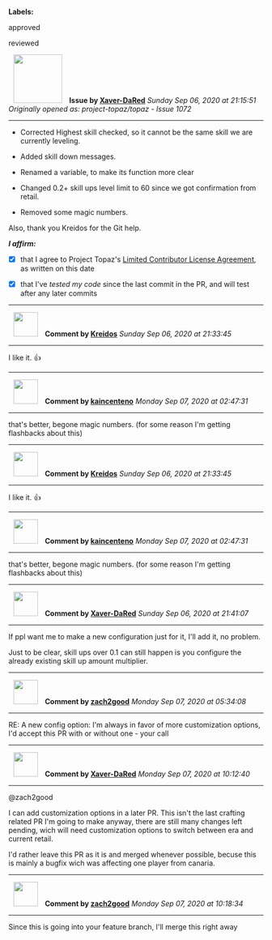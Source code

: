 **Labels:**

approved

reviewed



<a href="https://github.com/Xaver-DaRed"><img src="https://avatars2.githubusercontent.com/u/60053999?v=4" width="96" height="96" hspace="10"></img></a> **Issue by [Xaver-DaRed](https://github.com/Xaver-DaRed)**
_Sunday Sep 06, 2020 at 21:15:51_
_Originally opened as: project-topaz/topaz - Issue 1072_

----

- Corrected Highest skill checked, so it cannot be the same skill we are currently leveling.
- Added skill down messages.
- Renamed a variable, to make its function more clear
- Changed 0.2+ skill ups level limit to 60 since we got confirmation from retail.
- Removed some magic numbers.

Also, thank you Kreidos for the Git help.

<!-- place 'x' mark between square [] brackets to affirm: -->
**_I affirm:_**
- [x] that I agree to Project Topaz's [Limited Contributor License Agreement](http://project-topaz.com/blob/release/CONTRIBUTOR_AGREEMENT.md), as written on this date
- [x] that I've _tested my code_ since the last commit in the PR, and will test after any later commits




----
<a href="https://github.com/Kreidos"><img src="https://avatars0.githubusercontent.com/u/12466395?v=4" width="48" height="48" hspace="10"></img></a> **Comment by [Kreidos](https://github.com/Kreidos)**
_Sunday Sep 06, 2020 at 21:33:45_

----

I like it. :+1: 


----
<a href="https://github.com/kaincenteno"><img src="https://avatars3.githubusercontent.com/u/26943220?v=4" width="48" height="48" hspace="10"></img></a> **Comment by [kaincenteno](https://github.com/kaincenteno)**
_Monday Sep 07, 2020 at 02:47:31_

----

that's better, begone magic numbers. (for some reason I'm getting flashbacks about this)


----
<a href="https://github.com/Kreidos"><img src="https://avatars0.githubusercontent.com/u/12466395?v=4" width="48" height="48" hspace="10"></img></a> **Comment by [Kreidos](https://github.com/Kreidos)**
_Sunday Sep 06, 2020 at 21:33:45_

----

I like it. :+1: 


----
<a href="https://github.com/kaincenteno"><img src="https://avatars3.githubusercontent.com/u/26943220?v=4" width="48" height="48" hspace="10"></img></a> **Comment by [kaincenteno](https://github.com/kaincenteno)**
_Monday Sep 07, 2020 at 02:47:31_

----

that's better, begone magic numbers. (for some reason I'm getting flashbacks about this)


----
<a href="https://github.com/Xaver-DaRed"><img src="https://avatars2.githubusercontent.com/u/60053999?v=4" width="48" height="48" hspace="10"></img></a> **Comment by [Xaver-DaRed](https://github.com/Xaver-DaRed)**
_Sunday Sep 06, 2020 at 21:41:07_

----

If ppl want me to make a new configuration just for it, I'll add it, no problem.

Just to be clear, skill ups over 0.1 can still happen is you configure the already existing skill up amount multiplier.


----
<a href="https://github.com/zach2good"><img src="https://avatars3.githubusercontent.com/u/1389729?v=4" width="48" height="48" hspace="10"></img></a> **Comment by [zach2good](https://github.com/zach2good)**
_Monday Sep 07, 2020 at 05:34:08_

----

RE: A new config option: I'm always in favor of more customization options, I'd accept this PR with or without one - your call


----
<a href="https://github.com/Xaver-DaRed"><img src="https://avatars2.githubusercontent.com/u/60053999?v=4" width="48" height="48" hspace="10"></img></a> **Comment by [Xaver-DaRed](https://github.com/Xaver-DaRed)**
_Monday Sep 07, 2020 at 10:12:40_

----

@zach2good 
I can add customization options in a later PR. This isn't the last crafting related PR I'm going to make anyway, there are still many changes left pending, wich will need customization options to switch between era and current retail.
I'd rather leave this PR as it is and merged whenever possible, becuse this is mainly a bugfix wich was affecting one player from canaria.


----
<a href="https://github.com/zach2good"><img src="https://avatars3.githubusercontent.com/u/1389729?v=4" width="48" height="48" hspace="10"></img></a> **Comment by [zach2good](https://github.com/zach2good)**
_Monday Sep 07, 2020 at 10:18:34_

----

Since this is going into your feature branch, I'll merge this right away
